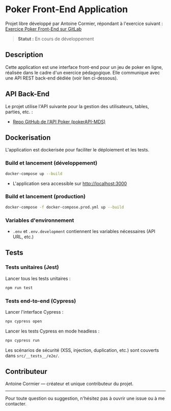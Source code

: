 # Poker Front-End Application

Projet libre développé par Antoine Cormier, répondant à l'exercice suivant :
[Exercice Poker Front-End sur GitLab](https://gitlab.com/docusland-courses/javascript/poker-front-end-application)

> **Statut :** En cours de développement

## Description

Cette application est une interface front-end pour un jeu de poker en ligne, réalisée dans le cadre d'un exercice pédagogique. Elle communique avec une API REST back-end dédiée (voir lien ci-dessous).

## API Back-End

Le projet utilise l'API suivante pour la gestion des utilisateurs, tables, parties, etc. :

- [Repo GitHub de l'API Poker (pokerAPI-MDS)](https://github.com/AntoineCor35/pokerAPI-MDS)

## Dockerisation

L'application est dockerisée pour faciliter le déploiement et les tests.

### Build et lancement (développement)

```bash
docker-compose up --build
```

- L'application sera accessible sur [http://localhost:3000](http://localhost:3000)

### Build et lancement (production)

```bash
docker-compose -f docker-compose.prod.yml up --build
```

### Variables d'environnement

- `.env` et `.env.development` contiennent les variables nécessaires (API URL, etc.)

## Tests

### Tests unitaires (Jest)

Lancer tous les tests unitaires :

```bash
npm run test
```

### Tests end-to-end (Cypress)

Lancer l'interface Cypress :

```bash
npx cypress open
```

Lancer les tests Cypress en mode headless :

```bash
npx cypress run
```

Les scénarios de sécurité (XSS, injection, duplication, etc.) sont couverts dans `src/__tests__/e2e/`.

## Contributeur

Antoine Cormier — créateur et unique contributeur du projet.

---

Pour toute question ou suggestion, n'hésitez pas à ouvrir une issue ou à me contacter.
